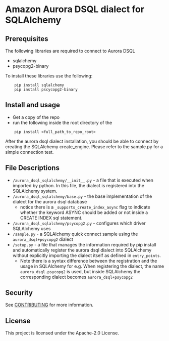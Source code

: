 # Amazon Aurora DSQL dialect for SQLAlchemy

## Prerequisites

The following libraries are required to connect to Aurora DSQL

- sqlalchemy
- psycopg2-binary

To install these libraries use the following:

```
    pip install sqlalchemy
    pip install pscycopg2-binary
```

## Install and usage

- Get a copy of the repo
- run the following inside the root directory of the

```
    pip install <full_path_to_repo_root>
```

After the aurora dsql dialect installation, you should be able to connect by creating the SQLAlchemy create_engine. Please refer to the sample.py for a simple connection test.

## File Descriptions

- `/aurora_dsql_sqlalchemy/__init__.py` - a file that is executed when imported by python. In this file, the dialect is registered into the SQLAlchemy system.
- `/aurora_dsql_sqlalchemy/base.py` - the base implementation of the dialect for the aurora dsql database
  - notice there is a `_supports_create_index_async` flag to indicate whether the keyword ASYNC should be added or not inside a CREATE INDEX sql statement.
- `/aurora_dsql_sqlalchemy/psycopg2.py` - configures which driver SQLAlchemy uses
- `/sample.py` - a SQLAlchemy quick connect sample using the `aurora_dsql+psycopg2` dialect
- `/setup.py` - a file that manages the information required by pip install and automatically register the aurora dsql dialect into SQLAlchemy without explicitly importing the dialect itself as defined in `entry_points`.
  - Note there is a syntax difference between the registration and the usage in SQLAlchemy for e.g.
    When registering the dialect, the name ` aurora_dsql.psycopg2` is used, but inside SQLAlchemy the corresponding dialect becomes `aurora_dsql+psycopg2`

## Security

See [CONTRIBUTING](CONTRIBUTING.md#security-issue-notifications) for more information.

## License

This project is licensed under the Apache-2.0 License.
